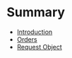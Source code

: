# Summary

* [Introduction](README.md)
* [Orders](Chapters/orders.md)
* [Request Object](Chapters/request_object.md)


